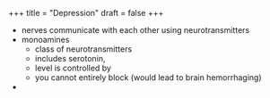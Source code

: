 +++
title = "Depression"
draft = false
+++

-   nerves communicate with each other using neurotransmitters
-   monoamines
    -   class of neurotransmitters
    -   includes serotonin,
    -   level is controlled by
    -   you cannot entirely block (would lead to brain hemorrhaging)
-